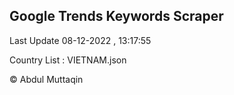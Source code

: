 

## Google Trends Keywords Scraper 
 
Last Update 08-12-2022 , 13:17:55

Country List :
VIETNAM.json



© Abdul Muttaqin 
